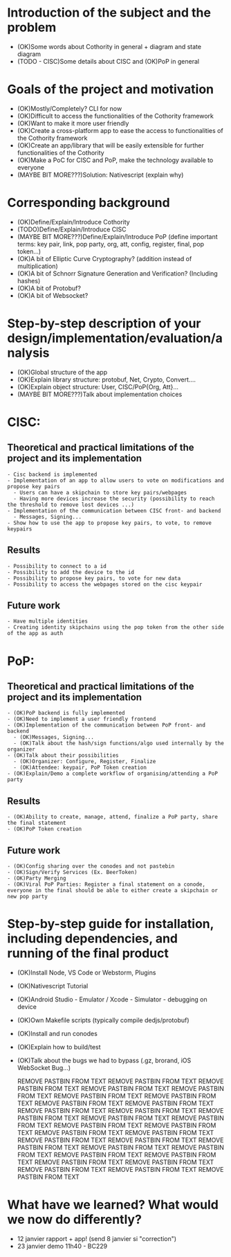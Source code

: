 # Introduction of the subject and the problem

  - (OK)Some words about Cothority in general + diagram and state diagram
  - (TODO - CISC)Some details about CISC and (OK)PoP in general

# Goals of the project and motivation

  - (OK)Mostly/Completely? CLI for now
  - (OK)Difficult to access the functionalities of the Cothority framework
  - (OK)Want to make it more user friendly
  - (OK)Create a cross-platform app to ease the access to functionalities of the Cothority framework
  - (OK)Create an app/library that will be easily extensible for further functionalities of the Cothority
  - (OK)Make a PoC for CISC and PoP, make the technology available to everyone
  - (MAYBE BIT MORE???)Solution: Nativescript (explain why)

# Corresponding background

  - (OK)Define/Explain/Introduce Cothority
  - (TODO)Define/Explain/Introduce CISC
  - (MAYBE BIT MORE???)Define/Explain/Introduce PoP (define important terms: key pair, link, pop party, org, att, config, register, final, pop token...)
  - (OK)A bit of Elliptic Curve Cryptography? (addition instead of multiplication)
  - (OK)A bit of Schnorr Signature Generation and Verification? (Including hashes)
  - (OK)A bit of Protobuf?
  - (OK)A bit of Websocket?

# Step-by-step description of your design/implementation/evaluation/analysis

  - (OK)Global structure of the app
  - (OK)Explain library structure: protobuf, Net, Crypto, Convert....
  - (OK)Explain object structure: User, CISC/PoP{Org, Att}...
  - (MAYBE BIT MORE???)Talk about implementation choices

# CISC:

  ## Theoretical and practical limitations of the project and its implementation
    - Cisc backend is implemented
    - Implementation of an app to allow users to vote on modifications and propose key pairs
      - Users can have a skipchain to store key pairs/webpages
      - Having more devices increase the security (possibility to reach the threshold to remove lost devices ...)
    - Implementation of the communication between CISC front- and backend
      - Messages, Signing...
    - Show how to use the app to propose key pairs, to vote, to remove keypairs

  ## Results

    - Possibility to connect to a id
    - Possibility to add the device to the id
    - Possibility to propose key pairs, to vote for new data
    - Possibility to access the webpages stored on the cisc keypair

  ## Future work

    - Have multiple identities
    - Creating identity skipchains using the pop token from the other side of the app as auth

# PoP:

  ## Theoretical and practical limitations of the project and its implementation

    - (OK)PoP backend is fully implemented
    - (OK)Need to implement a user friendly frontend
    - (OK)Implementation of the communication between PoP front- and backend
      - (OK)Messages, Signing...
      - (OK)Talk about the hash/sign functions/algo used internally by the organizer
    - (OK)Talk about their possibilities
      - (OK)Organizer: Configure, Register, Finalize
      - (OK)Attendee: keypair, PoP Token creation
    - (OK)Explain/Demo a complete workflow of organising/attending a PoP party

  ## Results

    - (OK)Ability to create, manage, attend, finalize a PoP party, share the final statement
    - (OK)PoP Token creation

  ## Future work

    - (OK)Config sharing over the conodes and not pastebin
    - (OK)Sign/Verify Services (Ex. BeerToken)
    - (OK)Party Merging
    - (OK)Viral PoP Parties: Register a final statement on a conode, everyone in the final should be able to either create a skipchain or new pop party

# Step-by-step guide for installation, including dependencies, and running of the final product

  - (OK)Install Node, VS Code or Webstorm, Plugins
  - (OK)Nativescript Tutorial
  - (OK)Android Studio - Emulator / Xcode - Simulator - debugging on device
  - (OK)Own Makefile scripts (typically compile dedjs/protobuf)
  - (OK)Install and run conodes
  - (OK)Explain how to build/test

  - (OK)Talk about the bugs we had to bypass (.gz, brorand, iOS WebSocket Bug...)

    REMOVE PASTBIN FROM TEXT  REMOVE PASTBIN FROM TEXT  REMOVE PASTBIN FROM TEXT  REMOVE PASTBIN FROM TEXT  REMOVE PASTBIN FROM TEXT  REMOVE PASTBIN FROM TEXT  REMOVE PASTBIN FROM TEXT  REMOVE PASTBIN FROM TEXT  REMOVE PASTBIN FROM TEXT  REMOVE PASTBIN FROM TEXT  REMOVE PASTBIN FROM TEXT  REMOVE PASTBIN FROM TEXT  REMOVE PASTBIN FROM TEXT  REMOVE PASTBIN FROM TEXT  REMOVE PASTBIN FROM TEXT  REMOVE PASTBIN FROM TEXT  REMOVE PASTBIN FROM TEXT  REMOVE PASTBIN FROM TEXT  REMOVE PASTBIN FROM TEXT  REMOVE PASTBIN FROM TEXT  REMOVE PASTBIN FROM TEXT  REMOVE PASTBIN FROM TEXT  REMOVE PASTBIN FROM TEXT  REMOVE PASTBIN FROM TEXT  REMOVE PASTBIN FROM TEXT  REMOVE PASTBIN FROM TEXT  REMOVE PASTBIN FROM TEXT  REMOVE PASTBIN FROM TEXT  REMOVE PASTBIN FROM TEXT  REMOVE PASTBIN FROM TEXT


# What have we learned? What would we now do differently?

  - 12 janvier rapport + app! (send 8 janvier si "correction")
  - 23 janvier demo 11h40 - BC229
